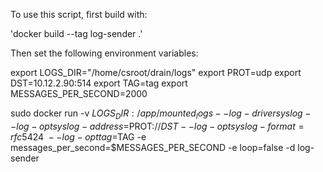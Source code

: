 To use this script, first build with:

'docker build --tag log-sender .'

Then set the following environment variables:

export LOGS_DIR="/home/csroot/drain/logs"
export PROT=udp
export DST=10.12.2.90:514
export TAG=tag
export MESSAGES_PER_SECOND=2000


sudo docker run -v $LOGS_DIR:/app/mounted_logs --log-driver syslog --log-opt syslog-address=$PROT://$DST --log-opt syslog-format=rfc5424 \
 --log-opt tag=$TAG -e messages_per_second=$MESSAGES_PER_SECOND -e loop=false -d log-sender
